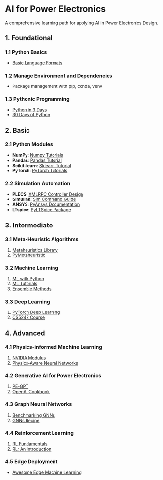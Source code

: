 # AI for Power Electronics

A comprehensive learning path for applying AI in Power Electronics Design.

## 1. Foundational

### 1.1 Python Basics
- [Basic Language Formats](https://github.com/Akuli/python-tutorial)

### 1.2 Manage Environment and Dependencies
- Package management with pip, conda, venv

### 1.3 Pythonic Programming
- [Python in 3 Days](https://github.com/XinzeLee/Python_In_3Days)
- [30 Days of Python](https://github.com/Asabeneh/30-Days-Of-Python)

## 2. Basic

### 2.1 Python Modules
- **NumPy**: [Numpy Tutorials](https://github.com/numpy/numpy-tutorials)
- **Pandas**: [Pandas Tutorial](https://github.com/TirendazAcademy/PANDAS-TUTORIAL)
- **Scikit-learn**: [Sklearn Tutorial](https://github.com/jakevdp/sklearn_tutorial)
- **PyTorch**: [PyTorch Tutorials](https://github.com/yunjey/pytorch-tutorial/tree/master/tutorials)

### 2.2 Simulation Automation
- **PLECS**: [XMLRPC Controller Design](https://www.plexim.com/sites/default/files/tutorials_categorized/plecs/xmlrpc_controller_design.pdf)
- **Simulink**: [Sim Command Guide](https://www.mathworks.com/help/simulink/ug/using-the-sim-command.html)
- **ANSYS**: [PyAnsys Documentation](https://aedt.docs.pyansys.com/)
- **LTspice**: [PyLTSpice Package](https://pypi.org/project/PyLTSpice/)

## 3. Intermediate

### 3.1 Meta-Heuristic Algorithms
1. [Metaheuristics Library](https://github.com/thieu1995/metaheuristics)
2. [PyMetaheuristic](https://github.com/Valdecy/pyMetaheuristic)

### 3.2 Machine Learning
1. [ML with Python](https://github.com/tirthajyoti/Machine-Learning-with-Python)
2. [ML Tutorials](https://github.com/ujjwalkarn/Machine-Learning-Tutorials)
3. [Ensemble Methods](https://github.com/gkunapuli/ensemble-methods-notebooks)

### 3.3 Deep Learning
1. [PyTorch Deep Learning](https://github.com/mrdbourke/pytorch-deep-learning)
2. [CS5242 Course](https://github.com/xbresson/CS5242_2021)

## 4. Advanced

### 4.1 Physics-informed Machine Learning
1. [NVIDIA Modulus](https://github.com/NVIDIA/modulus-sym)
2. [Physics-Aware Neural Networks](https://github.com/XinzeLee/PANN)

### 4.2 Generative AI for Power Electronics
1. [PE-GPT](https://github.com/XinzeLee/PE-GPT)
2. [OpenAI Cookbook](https://github.com/openai/openai-cookbook)

### 4.3 Graph Neural Networks
1. [Benchmarking GNNs](https://github.com/graphdeeplearning/benchmarking-gnns)
2. [GNNs Recipe](https://github.com/dair-ai/GNNs-Recipe)

### 4.4 Reinforcement Learning
1. [RL Fundamentals](https://github.com/dennybritz/reinforcement-learning)
2. [RL: An Introduction](https://github.com/ShangtongZhang/reinforcement-learning-an-introduction)

### 4.5 Edge Deployment
- [Awesome Edge Machine Learning](https://github.com/Bisonai/awesome-edge-machine-learning)
 
